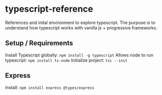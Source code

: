 # typescript-reference

References and inital environment to explore typescript. The purpose is to understand how typescript works with vanilla js + progressive frameworks.

## Setup / Requirements

Install Typescript globally: `npm install -g typescript`
Allows node to run typescript: `npm install ts-node`
Initialize project: `tsc --init`

## Express

Install: `npm install express @types/express`

